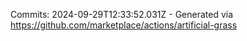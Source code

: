 Commits: 2024-09-29T12:33:52.031Z - Generated via https://github.com/marketplace/actions/artificial-grass
<br>
